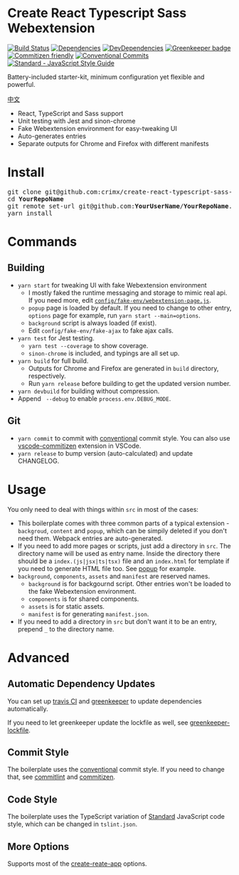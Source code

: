 # Create React Typescript Sass Webextension

[![Build Status](https://travis-ci.org/crimx/create-react-typescript-sass-webextension.svg)](https://travis-ci.org/crimx/create-react-typescript-sass-webextension)
[![Dependencies](https://img.shields.io/david/crimx/create-react-typescript-sass-webextension.svg)](https://david-dm.org/crimx/create-react-typescript-sass-webextension)
[![DevDependencies](https://img.shields.io/david/dev/crimx/create-react-typescript-sass-webextension.svg)](https://david-dm.org/crimx/create-react-typescript-sass-webextension#info=devDependencies)
[![Greenkeeper badge](https://badges.greenkeeper.io/crimx/create-react-typescript-sass-webextension.svg)](https://greenkeeper.io/)
[![Commitizen friendly](https://img.shields.io/badge/commitizen-friendly-brightgreen.svg)](http://commitizen.github.io/cz-cli/)
[![Conventional Commits](https://img.shields.io/badge/Conventional%20Commits-1.0.0-brightgreen.svg)](https://conventionalcommits.org)
[![Standard - JavaScript Style Guide](https://img.shields.io/badge/code_style-standard-brightgreen.svg)](https://standardjs.com/)

Battery-included starter-kit, minimum configuration yet flexible and powerful.

[中文](https://github.com/crimx/create-react-typescript-sass-webextension/blob/master/docs/zh-CN.md)

- React, TypeScript and Sass support
- Unit testing with Jest and sinon-chrome
- Fake Webextension environment for easy-tweaking UI
- Auto-generates entries
- Separate outputs for Chrome and Firefox with different manifests

# Install

<pre>
git clone git@github.com:crimx/create-react-typescript-sass-webextension.git <strong>YourRepoName</strong>
cd <strong>YourRepoName</strong>
git remote set-url git@github.com:<strong>YourUserName</strong>/<strong>YourRepoName</strong>.git
yarn install
</pre>

# Commands

## Building

- `yarn start` for tweaking UI with fake Webextension environment
  - I mostly faked the runtime messaging and storage to mimic real api. If you need more, edit [`config/fake-env/webextension-page.js`](https://github.com/crimx/create-react-typescript-sass-webextension/blob/master/config/fake-env/webextension-page.js).
  - `popup` page is loaded by default. If you need to change to other entry, `options` page for example, run `yarn start --main=options`.
  - `background` script is always loaded (if exist).
  - Edit `config/fake-env/fake-ajax` to fake ajax calls.
- `yarn test` for Jest testing.
  - `yarn test --coverage` to show coverage.
  - `sinon-chrome` is included, and typings are all set up.
- `yarn build` for full build.
  - Outputs for Chrome and Firefox are generated in `build` directory, respectively.
  - Run `yarn release` before building to get the updated version number.
- `yarn devbuild` for building without compression.
- Append ` --debug` to enable `process.env.DEBUG_MODE`.

## Git

- `yarn commit` to commit with [conventional](https://conventionalcommits.org) commit style. You can also use [vscode-commitizen](https://github.com/KnisterPeter/vscode-commitizen) extension in VSCode.
- `yarn release` to bump version (auto-calculated) and update CHANGELOG.

# Usage

You only need to deal with things within `src` in most of the cases:

- This boilerplate comes with three common parts of a typical extension - `backgroud`, `content` and `popup`, which can be simpily deleted if you don't need them. Webpack entries are auto-generated.
- If you need to add more pages or scripts, just add a directory in `src`. The directory name will be used as entry name. Inside the directory there should be a `index.(js|jsx|ts|tsx)` file and an `index.html` for template if you need to generate HTML file too. See [popup](https://github.com/crimx/create-react-typescript-sass-webextension/tree/master/src/popup) for example.
- `background`, `components`, `assets` and `manifest` are reserved names.
  - `background` is for backgournd script. Other entries won't be loaded to the fake Webextension environment.
  - `components` is for shared components.
  - `assets` is for static assets.
  - `manifest` is for generating `manifest.json`.
- If you need to add a directory in `src` but don't want it to be an entry, prepend `_` to the directory name.

# Advanced

## Automatic Dependency Updates

You can set up [travis CI](travis-ci.org) and [greenkeeper](https://greenkeeper.io) to update dependencies automatically.

If you need to let greenkeeper update the lockfile as well, see [greenkeeper-lockfile](https://github.com/greenkeeperio/greenkeeper-lockfile).

## Commit Style

The boilerplate uses the [conventional](https://conventionalcommits.org) commit style. If you need to change that, see [commitlint](https://github.com/marionebl/commitlint#shared-configuration) and [commitizen](https://github.com/commitizen/cz-cli#adapters).

## Code Style

The boilerplate uses the TypeScript variation of [Standard](https://github.com/blakeembrey/tslint-config-standard) JavaScript code style, which can be changed in `tslint.json`.

## More Options

Supports most of the [create-reate-app](https://github.com/facebookincubator/create-react-app) options.
